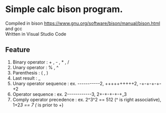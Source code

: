 # Simple calc bison program.

Compiled in bison https://www.gnu.org/software/bison/manual/bison.html and gcc <br>
Written in Visual Studio Code <br>

## Feature

1. Binary operator : + , - , * , /
2. Unary operator : % , ^
3. Parenthesis : ( , )
4. Last result : _
5. Unary operator sequence : ex. -----------2, ++++++++++2, -+-+-+-+-+2
6. Operator sequence : ex. 2------------3,  2+-+-+-+-+_3
7. Comply operator precedence : ex. 2^3^2 == 512 (^ is right associative), 1+2*3 == 7 (* is prior to +)
